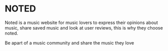 # NOTED

Noted is a music website for music lovers to express their opinions about music, share saved music and look at user reviews, this is why they choose noted.

Be apart of a music community and share the music they love
